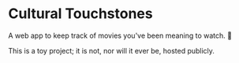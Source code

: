 # Cultural Touchstones

A web app to keep track of movies you've been meaning to watch. 🎥

This is a toy project; it is not, nor will it ever be, hosted publicly.
